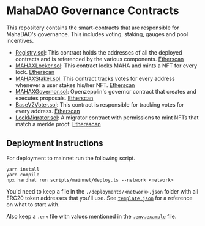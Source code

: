 # MahaDAO Governance Contracts

This repository contains the smart-contracts that are responsible for MahaDAO's governance. This includes voting, staking, gauges and pool incentives.

- [Registry.sol](./contracts/Registry.sol): This contract holds the addresses of all the deployed contracts and is referenced by the various components. [Etherscan](https://etherscan.io/address/0x2684861ba9dada685a11c4e9e5aed8630f08afe0)
- [MAHAXLocker.sol](./contracts/MAHAXLocker.sol): This contract locks MAHA and mints a NFT for every lock. [Etherscan](https://etherscan.io/address/0xbdD8F4dAF71C2cB16ccE7e54BB81ef3cfcF5AAcb)
- [MAHAXStaker.sol](./contracts/voter/MAHAXStaker.sol): This contract tracks votes for every address whenever a user stakes his/her NFT. [Etherscan](https://etherscan.io/address/0x608917F8392634428Ec71C6766F3eC3f5cc8f421)
- [MAHAXGovernor.sol](./contracts/MAHAXGovernor.sol): Openzepplin's governor contract that creates and executes proposals. [Etherscan](https://etherscan.io/address/0xffec018583152ab5f056c5323f1f68b701bf1bc5)
- [BaseV2Voter.sol](./contracts/voter/BaseV2Voter.sol): This contract is responsible for tracking votes for every address. [Etherscan](https://etherscan.io/address/0xFbbe448D38231c298E9A2251bc0c567543e2ccA6)
- [LockMigrator.sol](./contracts/LockMigrator.sol): A migrator contract with permissions to mint NFTs that match a merkle proof. [Etherescan](https://etherscan.io/address/0xb180B2e4821e99a69d19f0845D2cc572eA412481)

## Deployment Instructions

For deployment to mainnet run the following script.

```
yarn install
yarn compile
npx hardhat run scripts/mainnet/deploy.ts --network <network>
```

You'd need to keep a file in the `./deployments/<network>.json` folder with all ERC20 token addresses that you'll use. See [`template.json`](./deployments/template.json) for a reference on what to start with.

Also keep a `.env` file with values mentioned in the [`.env.example`](./.env.example) file.
